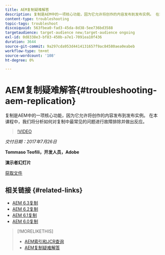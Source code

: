 ```yaml
---
title: AEM复制疑难解答
description: 复制是AEM中的一项核心功能，因为它允许将创作的内容发布到发布实例。 在本课程中，我们将分析如何对复制中最常见的问题进行故障排除并做出反应。
content-type: troubleshooting
topic-tags: troubleshoot
discoiquuid: 563fbea0-fad3-45da-8d38-5ee736bd3588
targetaudience: target-audience new;target-audience ongoing
exl-id: 0d8338e3-bf83-450b-a7e1-7091ea10f436
duration: 3644
source-git-commit: 9a297cda953d4414131657f9ac84580aea0eabeb
workflow-type: tm+mt
source-wordcount: '108'
ht-degree: 0%

---
```


# AEM复制疑难解答{#troubleshooting-aem-replication}

复制是AEM中的一项核心功能，因为它允许将创作的内容发布到发布实例。 在本课程中，我们将分析如何对复制中最常见的问题进行故障排除并做出反应。

>[!VIDEO](https://video.tv.adobe.com/v/19282/?quality=9)

*交付日期：2017年7月26日*

**Tommaso Teofili，开发人员，Adobe**

**演示者幻灯片**

[获取文件](assets/aem-gems-troubleshooting-aem-replication.pdf)

## 相关链接 {#related-links}

* [AEM 6.3复制](https://docs.adobe.com/docs/en/aem/6-3/deploy/configuring/replication.html)
* [AEM 6.2复制](https://docs.adobe.com/docs/en/aem/6-2/deploy/configuring/replication.html)
* [AEM 6.1复制](https://docs.adobe.com/docs/en/aem/6-1/deploy/configuring/replication.html)
* [AEM 6.0复制](https://docs.adobe.com/docs/en/aem/6-0/deploy/configuring/replication.html)

>[!MORELIKETHIS]
>
>* [AEM索引和JCR查询](aem-indexing-jcr-query.md)
>* [AEM复制疑难解答](aem-troubleshooting-aem-replication.md)
<!-- >>* [Adobe Experience Manager: AEM 6.x Maintenance Tasks](https://helpx.adobe.com/experience-manager/kt/eseminars/ccoo-aem-Aug-register.html) -->

